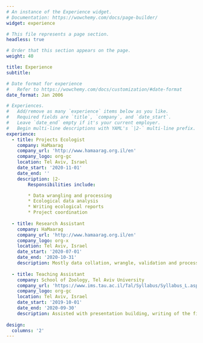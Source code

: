 ```yaml
---
# An instance of the Experience widget.
# Documentation: https://wowchemy.com/docs/page-builder/
widget: experience

# This file represents a page section.
headless: true

# Order that this section appears on the page.
weight: 40

title: Experience
subtitle:

# Date format for experience
#   Refer to https://wowchemy.com/docs/customization/#date-format
date_format: Jan 2006

# Experiences.
#   Add/remove as many `experience` items below as you like.
#   Required fields are `title`, `company`, and `date_start`.
#   Leave `date_end` empty if it's your current employer.
#   Begin multi-line descriptions with YAML's `|2-` multi-line prefix.
experience:
  - title: Projects Ecologist
    company: HaMaarag
    company_url: 'http://www.hamaarag.org.il/en'
    company_logo: org-gc
    location: Tel Aviv, Israel
    date_start: '2020-11-01'
    date_end: ''
    description: |2-
        Responsibilities include:

        * Data wrangling and processing
        * Ecological data analysis
        * Writing ecological reports
        * Project coordination
        
  - title: Research Assistant
    company: HaMaarag
    company_url: 'http://www.hamaarag.org.il/en'
    company_logo: org-x
    location: Tel Aviv, Israel
    date_start: '2020-07-01'
    date_end: '2020-10-31'
    description: Mostly data collation, wrangle, validation and processing.
    
  - title: Teaching Assistant
    company: School of Zoology, Tel Aviv University
    company_url: 'https://www.ims.tau.ac.il/Tal/Syllabus/Syllabus_L.aspx?lang=EN&course=0455180901&year=2020&req=31032afb78229c0ddf595d6a732223ad2eb72a7e5c36aee8945d9e794c276515&caller='
    company_logo: org-gc
    location: Tel Aviv, Israel
    date_start: '2019-10-01'
    date_end: '2020-09-30'
    description: Assisted with presentation building, writing of the final exam and answering students questions.
        
design:
  columns: '2'
---
```

